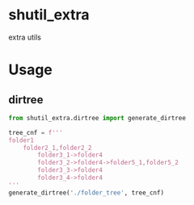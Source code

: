 # shutil_extra
extra utils

# Usage

## dirtree
```python
from shutil_extra.dirtree import generate_dirtree

tree_cnf = f'''
folder1
    folder2_1,folder2_2
        folder3_1->folder4
        folder3_2->folder4->folder5_1,folder5_2
        folder3_3->folder4
        folder3_4->folder4
'''
generate_dirtree('./folder_tree', tree_cnf)
```